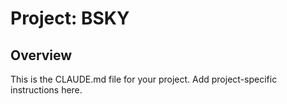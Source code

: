 # Project: BSKY

## Overview

This is the CLAUDE.md file for your project. Add project-specific instructions here.
